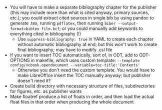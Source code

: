 - You will have to make a separate bibliography chapter for the publisher (this
  may include more than what is cited anyway, primary sources, etc.); you could
  extract cited sources in single bib by using pandoc to generate .tex, running
  `pdflatex`, then running `biber --output-format=bibtex file.bcf`; or you could
  manually add keywords to everything cited in bibliography (!)
  + Use `suppress-bibliography: true` in YAML to create each chapter without
    automatic bibliography at end; but this won't work to create final
    bibliography; may have to modify .csl file
- If you want to insert TOC automatically, sort of, in ODT, add to ODT-OPTIONS
  in makefile, which uses custom template:  `--template
  config/vcbook.opendocument --variable=toc-title:'Contents'`
  + Otherwise you don't need the custom template. You would have to make
    LibreOffice insert the TOC manually anyway; but publisher doesn't need it?
- Create build directory with necessary structure of files, subdirectories for
  figures, etc. as publisher wants
- Make floatref produce a list of floats in order, and then load the actual
  float files in that order when producing the whole document


